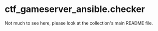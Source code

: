 ctf\_gameserver\_ansible.checker
================================

Not much to see here, please look at the collection's main README file.
